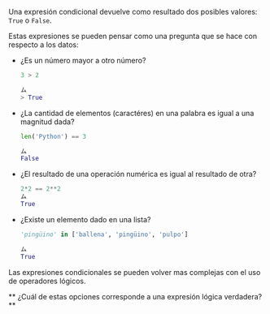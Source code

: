 Una expresión condicional devuelve como resultado dos posibles valores: `True` o `False`.

Estas expresiones se pueden pensar como una pregunta que se hace con respecto a los datos:

  * ¿Es un número mayor a otro número?
      
      ``` python
    3 > 2
    
    ム
    > True
    ```

  * ¿La cantidad de elementos (caractéres) en una palabra es igual a una magnitud dada?
      
      ``` python
    len('Python') == 3
    
    ム
    False
    ```

  * ¿El resultado de una operación numérica es igual al resultado de otra?
      
      ``` python
    2*2 == 2**2
    ム
    True
    ```

  * ¿Existe un elemento dado en una lista?
      
      ``` python
    'pingüino' in ['ballena', 'pingüino', 'pulpo']
    
    ム
    True
    ```

Las expresiones condicionales se pueden volver mas complejas con el uso de operadores lógicos.

** ¿Cuál de estas opciones corresponde a una expresión lógica verdadera?**
